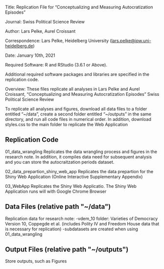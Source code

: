 Title: Replication File for “Conceptualizing and Measuring Autocratization Episodes”

Journal: Swiss Political Science Review

Author: Lars Pelke, Aurel Croissant

Correspondence: Lars Pelke, Heidelberg University (lars.pelke@ipw.uni-heidelberg.de)

Date: January 10th, 2021

Required Software: R and RStudio (3.6.1 or Above). 

Additional required software packages and libraries are specified in the replication code.


Overview: These files replicate all analyses in Lars Pelke and Aurel Croissant, “Conceptualizing and Measuring Autocratization Episodes” Swiss Political Science Review

To replicate all analyses and figures, download all data files to a folder entitled “~/data”, create a second folder entitled “~/outputs” in the same directory, and run all code files in numerical order. In addition, download styles.css to the main folder to replicate the Web Application

## Replication Code ##

01_data_wrangling
Replicates the data wrangling process and figures in the research note. In addition, it compiles data need for subsequent analysis and you can store the autocraitzation periods dataset. 

02_data_prepartion_shiny_web_app
Replicates the data prepartion for the Shiny Web Application (Online Interactive Supplementary Appendix)

03_WebApp
Replicates the Shiny Web Applicatio. The Shiny Web Application runs will with Google Chrome Browser

## Data Files (relative path "~/data") ##

Replication data for research note:
-vdem_10 folder: Varieties of Democracy Version 10, Coppegde et al. (includes Polity IV and Freedom House data that is necessary for replication)
-subdatasets are created when using 01_data_wrangling 

## Output Files (relative path "~/outputs") ##

Store outputs, such as Figures
